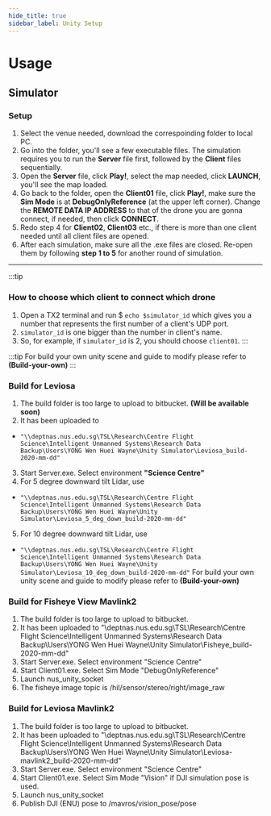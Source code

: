 ```yaml
---
hide_title: true
sidebar_label: Unity Setup
---
```


# Usage
## Simulator
### Setup
1. Select the venue needed, download the correspoinding folder to local PC.
2. Go into the folder, you'll see a few executable files. The simulation requires you to run the **Server** file first, followed by the **Client** files sequentially.
3. Open the **Server** file, click **Play!**, select the map needed, click **LAUNCH**, you'll see the map loaded.
4. Go back to the folder, open the **Client01** file, click **Play!**, make sure the **Sim Mode** is at **DebugOnlyReference** (at the upper left corner). Change the **REMOTE DATA IP ADDRESS** to that of the drone you are gonna connect, if needed, then click **CONNECT**.
5. Redo step 4 for **Client02**, **Client03** etc., if there is more than one client needed until all client files are opened.
6. After each simulation, make sure all the .exe files are closed. Re-open them by following **step 1 to 5** for another round of simulation.

---
:::tip
### How to choose which client to connect which drone
1. Open a TX2 terminal and run $ `echo $simulator_id` which gives you a number that represents the first number of a client's UDP port.
2. `simulator_id` is one bigger than the number in client's name. 
3. So, for example, if `simulator_id` is 2, you should choose `client01`.
:::

:::tip
For build your own unity scene and guide to modify please refer to **(Build-your-own)**
:::

### Build for Leviosa
1. The build folder is too large to upload to bitbucket. **(Will be available soon)**
2. It has been uploaded to 
- `"\\deptnas.nus.edu.sg\TSL\Research\Centre Flight Science\Intelligent Unmanned Systems\Research Data Backup\Users\YONG Wen Huei Wayne\Unity Simulator\Leviosa_build-2020-mm-dd"`
3. Start Server.exe. Select environment **"Science Centre"**
4. For 5 degree downward tilt Lidar, use  
- `"\\deptnas.nus.edu.sg\TSL\Research\Centre Flight Science\Intelligent Unmanned Systems\Research Data Backup\Users\YONG Wen Huei Wayne\Unity Simulator\Leviosa_5_deg_down_build-2020-mm-dd"`
5. For 10 degree downward tilt Lidar, use  
- `"\\deptnas.nus.edu.sg\TSL\Research\Centre Flight Science\Intelligent Unmanned Systems\Research Data Backup\Users\YONG Wen Huei Wayne\Unity Simulator\Leviosa_10_deg_down_build-2020-mm-dd"`
For build your own unity scene and guide to modify please refer to **(Build-your-own)**

### Build for Fisheye View Mavlink2
1. The build folder is too large to upload to bitbucket.
2. It has been uploaded to "\\deptnas.nus.edu.sg\TSL\Research\Centre Flight Science\Intelligent Unmanned Systems\Research Data Backup\Users\YONG Wen Huei Wayne\Unity Simulator\Fisheye_build-2020-mm-dd"
3. Start Server.exe. Select environment "Science Centre"
4. Start Client01.exe. Select Sim Mode "DebugOnlyReference"
4. Launch nus_unity_socket
5. The fisheye image topic is /hil/sensor/stereo/right/image_raw

### Build for Leviosa Mavlink2
1. The build folder is too large to upload to bitbucket.
2. It has been uploaded to "\\deptnas.nus.edu.sg\TSL\Research\Centre Flight Science\Intelligent Unmanned Systems\Research Data Backup\Users\YONG Wen Huei Wayne\Unity Simulator\Leviosa-mavlink2_build-2020-mm-dd"
3. Start Server.exe. Select environment "Science Centre"
4. Start Client01.exe. Select Sim Mode "Vision" if DJI simulation pose is used.
5. Launch nus_unity_socket
6. Publish DJI (ENU) pose to /mavros/vision_pose/pose